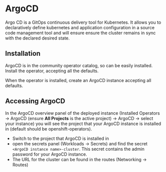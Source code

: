 # ArgoCD

<!--- cSpell:ignore Argo -->

Argo CD is a GitOps continuous delivery tool for Kubernetes.  It allows you to declaratively define kubernetes and application configuration in a source code management tool and will ensure ensure the cluster remains in sync with the declared desired state.

## Installation

ArgoCD is in the community operator catalog, so can be easily installed.  Install the operator, accepting all the defaults.

When the operator is installed, create an ArgoCD instance accepting all defaults.

## Accessing ArgoCD

In the ArgoCD overview panel of the deployed instance (Installed Operators -> ArgoCD (ensure **All Projects** is the active project) -> ArgoCD -> select your instance) you will see the project that your ArgoCD instance is installed in (default should be openshift-operators).

- Switch to the project that ArgoCD is installed in
- open the secrets panel (Workloads -> Secrets) and find the secret `<ArgoCD instance name>-cluster`.  This secret contains the admin password for your ArgoCD instance.
- The URL for the cluster can be found in the routes (Networking -> Routes)